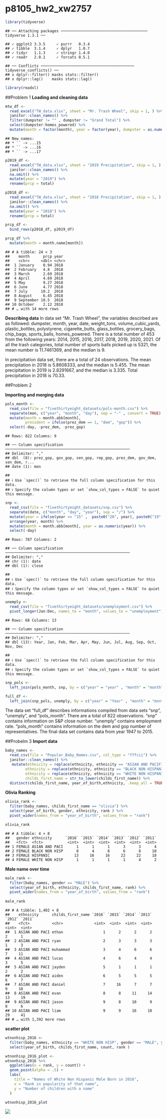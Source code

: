 p8105\_hw2\_xw2757
================

``` r
library(tidyverse)
```

    ## ── Attaching packages ─────────────────────────────────────── tidyverse 1.3.1 ──

    ## ✓ ggplot2 3.3.5     ✓ purrr   0.3.4
    ## ✓ tibble  3.1.4     ✓ dplyr   1.0.7
    ## ✓ tidyr   1.1.3     ✓ stringr 1.4.0
    ## ✓ readr   2.0.1     ✓ forcats 0.5.1

    ## ── Conflicts ────────────────────────────────────────── tidyverse_conflicts() ──
    ## x dplyr::filter() masks stats::filter()
    ## x dplyr::lag()    masks stats::lag()

``` r
library(readxl)
```

\#\#Problem 1 **Loading and cleaning data**

``` r
mtw_df <- 
  read_excel("TW_data.xlsx", sheet = "Mr. Trash Wheel", skip = 1, ) %>% 
  janitor::clean_names() %>% 
  filter(dumpster != "" , dumpster != "Grand Total") %>% 
  select(dumpster:homes_powered) %>% 
  mutate(month = factor(month), year = factor(year), dumpster = as.numeric(dumpster), sports_balls = round(sports_balls, digit = 0))
```

    ## New names:
    ## * `` -> ...15
    ## * `` -> ...16
    ## * `` -> ...17

``` r
p2019_df <- 
  read_excel("TW_data.xlsx", sheet = "2019 Precipitation", skip = 1, ) %>% 
  janitor::clean_names() %>% 
  na.omit() %>% 
  mutate(year = "2019") %>% 
  rename(prcp = total)

p2018_df <- 
  read_excel("TW_data.xlsx", sheet = "2018 Precipitation", skip = 1, ) %>% 
  janitor::clean_names() %>% 
  na.omit() %>% 
  mutate(year = "2018") %>% 
  rename(prcp = total)

prcp_df <-  
  bind_rows(p2018_df, p2019_df)

prcp_df %>% 
  mutate(month = month.name[month])
```

    ## # A tibble: 24 × 3
    ##    month      prcp year 
    ##    <chr>     <dbl> <chr>
    ##  1 January    0.94 2018 
    ##  2 February   4.8  2018 
    ##  3 March      2.69 2018 
    ##  4 April      4.69 2018 
    ##  5 May        9.27 2018 
    ##  6 June       4.77 2018 
    ##  7 July      10.2  2018 
    ##  8 August     6.45 2018 
    ##  9 September 10.5  2018 
    ## 10 October    2.12 2018 
    ## # … with 14 more rows

**Describing data** In data set “Mr. Trash Wheel”, the variables
descirbed are as followed: dumpster, month, year, date, weight\_tons,
volume\_cubic\_yards, plastic\_bottles, polystyrene, cigarette\_butts,
glass\_bottles, grocery\_bags, chip\_bags, sports\_balls,
homes\_powered. There is a total number of 453 from the following years:
2014, 2015, 2016, 2017, 2018, 2019, 2020, 2021. Of all the trash
categories, total number of sports balls picked up is 5321, the mean
number is 11.7461369, and the median is 9.

In precipitation data set, there are a total of 24 observations. The
mean precipitation in 2018 is 5.8608333, and the median is 5.455. The
mean precipitation in 2019 is 2.8291667, and the median is 3.335. Total
precipitation in 2018 is 70.33.

\#\#Problem 2

**Importing and merging data**

``` r
pols_month <- 
  read_csv(file = "fivethirtyeight_datasets/pols-month.csv") %>% 
  separate(mon, c("year", "month", "day"), sep = "-" , convert = TRUE) %>% 
  mutate(month = month.abb[month], 
         president = ifelse(prez_dem == 1, "dem", "gop")) %>% 
  select(-day, -prez_dem, -prez_gop)
```

    ## Rows: 822 Columns: 9

    ## ── Column specification ────────────────────────────────────────────────────────
    ## Delimiter: ","
    ## dbl  (8): prez_gop, gov_gop, sen_gop, rep_gop, prez_dem, gov_dem, sen_dem, r...
    ## date (1): mon

    ## 
    ## ℹ Use `spec()` to retrieve the full column specification for this data.
    ## ℹ Specify the column types or set `show_col_types = FALSE` to quiet this message.

``` r
snp <- 
  read_csv(file = "fivethirtyeight_datasets/snp.csv") %>% 
  separate(date, c("month", "day", "year"), sep = "/") %>% 
  mutate(year = ifelse(year <= "15" ,  paste0("20", year), paste0("19", year)), month = as.numeric(month)) %>% 
  arrange(year, month) %>% 
  mutate(month = month.abb[month], year = as.numeric(year)) %>% 
  select(-day)
```

    ## Rows: 787 Columns: 2

    ## ── Column specification ────────────────────────────────────────────────────────
    ## Delimiter: ","
    ## chr (1): date
    ## dbl (1): close

    ## 
    ## ℹ Use `spec()` to retrieve the full column specification for this data.
    ## ℹ Specify the column types or set `show_col_types = FALSE` to quiet this message.

``` r
unemply <- 
  read_csv(file = "fivethirtyeight_datasets/unemployment.csv") %>% 
  pivot_longer(Jan:Dec, names_to = "month", values_to = "unemployment")
```

    ## Rows: 68 Columns: 13

    ## ── Column specification ────────────────────────────────────────────────────────
    ## Delimiter: ","
    ## dbl (13): Year, Jan, Feb, Mar, Apr, May, Jun, Jul, Aug, Sep, Oct, Nov, Dec

    ## 
    ## ℹ Use `spec()` to retrieve the full column specification for this data.
    ## ℹ Specify the column types or set `show_col_types = FALSE` to quiet this message.

``` r
snp_pols <- 
  left_join(pols_month, snp, by = c("year" = "year" , "month" = "month"))

full_df <- 
  left_join(snp_pols, unemply, by = c("year" = "Year" , "month" = "month"))
```

The data set “full\_df” describes informations compiled from data sets
“snp”, “unemply”, and “pols\_month”. There are a total of 822
observations. “snp” contains information on S&P close number. “unemply”
contains employment rate. “pols\_month” contains information on the dem
and gop number of representatives. The final data set contains data from
year 1947 to 2015.

\#\#Probelm 3 **Import data**

``` r
baby_names <- 
  read_csv(file = "Popular_Baby_Names.csv", col_type = "fffcii") %>% 
  janitor::clean_names() %>% 
   mutate(ethnicity = replace(ethnicity, ethnicity == "ASIAN AND PACIFIC ISLANDER", "ASIAN AND PACI"),
         ethnicity = replace(ethnicity, ethnicity == "BLACK NON HISPANIC", "BLACK NON HISP"),
         ethnicity = replace(ethnicity, ethnicity == "WHITE NON HISPANIC", "WHITE NON HISP"),
         childs_first_name = str_to_lower(childs_first_name)) %>% 
  distinct(childs_first_name, year_of_birth,ethnicity, .keep_all = TRUE)
```

**Olivia Ranking**

``` r
olivia_rank <- 
  filter(baby_names, childs_first_name == "olivia") %>%
  select(year_of_birth, gender, ethnicity, rank ) %>% 
  pivot_wider(names_from = "year_of_birth", values_from = "rank")

olivia_rank
```

    ## # A tibble: 4 × 8
    ##   gender ethnicity      `2016` `2015` `2014` `2013` `2012` `2011`
    ##   <fct>  <fct>           <int>  <int>  <int>  <int>  <int>  <int>
    ## 1 FEMALE ASIAN AND PACI      1      1      1      3      3      4
    ## 2 FEMALE BLACK NON HISP      8      4      8      6      8     10
    ## 3 FEMALE HISPANIC           13     16     16     22     22     18
    ## 4 FEMALE WHITE NON HISP      1      1      1      1      4      2

**Male name over time**

``` r
male_rank <- 
  filter(baby_names, gender == "MALE") %>% 
  select(year_of_birth, ethnicity, childs_first_name, rank) %>% 
  pivot_wider(names_from = "year_of_birth", values_from = "rank")
  
male_rank
```

    ## # A tibble: 1,402 × 8
    ##    ethnicity      childs_first_name `2016` `2015` `2014` `2013` `2012` `2011`
    ##    <fct>          <chr>              <int>  <int>  <int>  <int>  <int>  <int>
    ##  1 ASIAN AND PACI ethan                  1      2      2      2      2      1
    ##  2 ASIAN AND PACI ryan                   2      3      3      3      1      3
    ##  3 ASIAN AND PACI muhammad               3      4      6      6      7     11
    ##  4 ASIAN AND PACI lucas                  4      6      4      4      3      5
    ##  5 ASIAN AND PACI jayden                 5      1      1      1      2      2
    ##  6 ASIAN AND PACI aiden                  6      5      5      5      6      7
    ##  7 ASIAN AND PACI daniel                 7     16      7      7      9     10
    ##  8 ASIAN AND PACI evan                   8      8     11     14     13     19
    ##  9 ASIAN AND PACI jason                  9      8     10      9      8      6
    ## 10 ASIAN AND PACI liam                   9      9     16     10     29     41
    ## # … with 1,392 more rows

**scatter plot**

``` r
wtnonhisp_2016 <- 
  filter(baby_names, ethnicity == "WHITE NON HISP", gender == "MALE", year_of_birth == "2016") %>% 
  select(year_of_birth, childs_first_name, count, rank )

wtnonhisp_2016_plot <- 
wtnonhisp_2016 %>% 
  ggplot(aes(x = rank, y = count)) +
  geom_point(alpha = .5) + 
  labs(
    title = "Names of White Non Hispanic Male Born in 2016",
    x = "Rank in popularity of that name",
    y = "Number of children with a name"
  )

wtnonhisp_2016_plot
```

![](p8105_hw2_xw2757_files/figure-gfm/unnamed-chunk-8-1.png)<!-- -->
